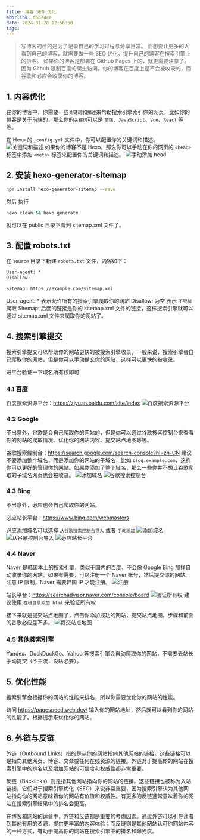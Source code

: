 ```yaml
---
title: 博客 SEO 优化
abbrlink: d6d74ca
date: 2024-01-28 12:56:50
tags:
---
```


> 写博客的目的是为了记录自己的学习过程与分享日常。
> 而想要让更多的人看到自己的博客，就需要做一些 SEO 优化，提升自己的博客在搜索引擎上的排名。
如果你的博客是部署在 GitHub Pages 上的，就更需要注意了。因为 Github 限制百度的爬虫访问，你的博客在百度上是不会被收录的，而谷歌和必应会收录你的博客。

## 1. 内容优化
在你的博客中，你需要一些`关键词`和`描述`来帮助搜索引擎索引你的网页，比如你的博客是关于前端的，那么你的`关键词`可以是 `前端`、`JavaScript`、`Vue`、`React` 等等。

在 Hexo 的 `_config.yml` 文件中，你可以配置你的关键词和描述。
![关键词和描述](key-word.webp)
如果你的博客不是 Hexo，那么你可以手动在你的网页的 `<head>` 标签中添加 `<meta>` 标签来配置你的关键词和描述。
![手动添加 head](head.webp)


## 2. 安装 hexo-generator-sitemap

```bash
npm install hexo-generator-sitemap --save
```

然后 执行

```bash
hexo clean && hexo generate
```

就可以在 public 目录下看到 sitemap.xml 文件了。

## 3. 配置 robots.txt

在 `source` 目录下新建 `robots.txt` 文件，内容如下：

```txt
User-agent: *
Disallow:

Sitemap: https://example.com/sitemap.xml
```

User-agent: * 表示允许所有的搜索引擎爬取你的网站
Disallow: 为空 表示 `不限制` 爬取
Sitemap: 后面的链接是你的 sitemap.xml 文件的链接，这样搜索引擎就可以通过 sitemap.xml 文件来爬取你的网站了。

## 4. 搜索引擎提交
搜索引擎提交可以帮助你的网站更快的被搜索引擎收录，一般来说，搜索引擎会自己爬取你的网站，但是你可以手动提交你的网站，这样可以更快的被收录。

进平台验证一下域名所有权即可

### 4.1 百度
百度搜索资源平台：https://ziyuan.baidu.com/site/index
![百度搜索资源平台](baidu.webp)

### 4.2 Google
不出意外，谷歌是会自己爬取你的网站的，但是你可以通过谷歌搜索控制台来查看你的网站的爬取情况、优化你的网站内容、提交站点地图等等。

谷歌搜索控制台：https://search.google.com/search-console?hl=zh-CN
建议不要添加整个域名，而是添加你的网站的子域名，比如 `blog.example.com`，这样你可以更好的管理你的网站。如果你添加了整个域名，那么一些你并不想让谷歌爬取的子域名网页也会被收录。
![添加域名](google-add.webp)
![谷歌搜索控制台](google.webp)

### 4.3 Bing
不出意外，必应也会自己爬取你的网站。

必应站长平台：https://www.bing.com/webmasters

必应添加域名可以选择 `从谷歌搜索控制台导入` 或者 `手动添加`
![添加域名](bing-import.webp)
![从谷歌控制台导入](bing-google.webp)
![必应站长平台](bing-page.webp)

### 4.4 Naver
Naver 是韩国本土的搜索引擎，类似于国内的百度，不会像 Google Bing 那样自动收录你的网站。如果有需要，可以注册一个 Naver 账号，然后提交你的网站。
注意 IP 限制，Naver 需要韩国 IP 才能注册。
![注册](register.webp)

站长平台：https://searchadvisor.naver.com/console/board
![验证所有权](verify.webp)
建议使用 `在根目录添加 html` 来验证所有权

接下来就是提交站点地图了，点击你添加成功的网站，提交站点地图，步骤和前面的谷歌必应差不多。
![提交站点地图](sitemap.webp)


### 4.5 其他搜索引擎

Yandex、DuckDuckGo、Yahoo 等搜索引擎会自动爬取你的网站，不需要去站长手动提交（不主流，没啥必要）。

## 5. 优化性能
搜索引擎会根据你的网站的性能来排名，所以你需要优化你的网站的性能。

访问 https://pagespeed.web.dev/ 输入你的网站地址，然后就可以看到你的网站的性能了。根据提示来优化你的网站。

## 6. 外链与反链

外链（Outbound Links）指的是从你的网站指向其他网站的链接。这些链接可以是指向其他网页、博客、文章或任何在线资源的链接。外链对于提高你的网站在搜索引擎中的排名以及增加网站的可信度和权威性都非常重要。

反链（Backlinks）则是指其他网站指向你的网站的链接。这些链接也被称为入站链接，它们对于搜索引擎优化（SEO）来说非常重要，因为搜索引擎认为其他网站指向你的网站意味着你的网站有价值和权威性。有更多的反链通常意味着你的网站在搜索引擎结果中的排名会更高。

在博客和网站的运营中，外链和反链都是重要的考虑因素。通过外链可以引导读者到其他有用的资源，提供更丰富的内容体验；而反链则是其他网站认可你网站内容的一种方式，有助于提高你的网站在搜索引擎中的排名和曝光度。

